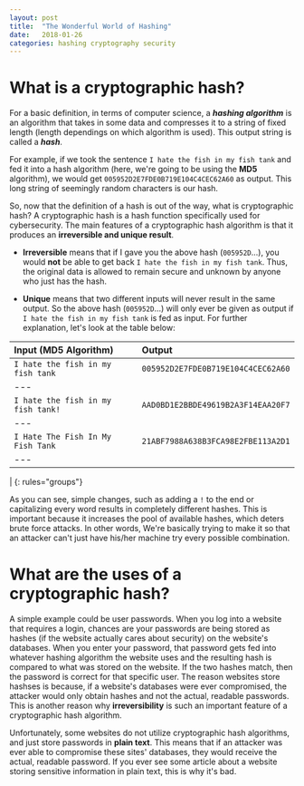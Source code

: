```yaml
---
layout: post
title:  "The Wonderful World of Hashing"
date:   2018-01-26
categories: hashing cryptography security
--- 
```


# What is a cryptographic hash?
For a basic definition, in terms of computer science, a __*hashing algorithm*__ is an 
algorithm that takes in some data and compresses it to a string of fixed length
(length dependings on which algorithm is used). This output string is called a
__*hash*__.

For example, if we took the sentence `I hate the fish in my fish tank` and fed 
it into a hash algorithm (here, we're going to be using the **MD5** algorithm), 
we would get `005952D2E7FDE0B719E104C4CEC62A60` as output. This long 
string of seemingly random characters is our hash.

So, now that the definition of a hash is out of the way, what is cryptographic
hash? A cryptographic hash is a hash function specifically used for
cybersecurity. The main features of a cryptographic hash algorithm is that it 
produces an **irreversible and unique result**. 

* **Irreversible**  means that if I gave you the above hash (`005952D`...), you 
would **not** be able to get back `I hate the fish in my fish tank`. Thus, the
original data is allowed to remain secure and unknown by anyone who just has 
the hash.

* **Unique** means that two different inputs will never result in the same output. 
So the above hash (`005952D`...) will only ever be given as output if 
`I hate the fish in my fish tank` is fed as input. For further explanation,
let's look at the table below:

| Input (MD5 Algorithm)  | Output |
| :---------------------- | :------ |
| `I hate the fish in my fish tank`  | `005952D2E7FDE0B719E104C4CEC62A60` |
| ---
| `I hate the fish in my fish tank!` | `AAD0BD1E2BBDE49619B2A3F14EAA20F7` |
| ---
| `I Hate The Fish In My Fish Tank`  | `21ABF7988A638B3FCA98E2FBE113A2D1` |  
| ---
| 
{: rules="groups"}    
   
As you can see, simple changes, such as adding a `!` to the end or 
capitalizing every word results in completely different hashes. This is
important because it increases the pool of available hashes, which deters brute
force attacks. In other words, We're basically trying to make it so that an 
attacker can't just have his/her machine try every possible combination. 

# What are the uses of a cryptographic hash?
A simple example could be user passwords. When you log into a website that
requires a login, chances are your passwords are being stored as hashes (if the
website actually cares about security) on the website's databases. When you 
enter your password, that password gets fed into whatever hashing algorithm the 
website uses and the resulting hash is compared to what was stored on the 
website. If the two hashes match, then the password is correct for that 
specific user. The reason websites store hashses is because, if a website's 
databases were ever compromised, the attacker would only obtain hashes and not 
the actual, readable passwords. This is another reason why **irreversibility**
is such an important feature of a cryptographic hash algorithm.

Unfortunately, some websites do not utilize cryptographic hash algorithms, and
just store passwords in **plain text**. This means that if an attacker was ever 
able to compromise these sites' databases, they would receive the actual, 
readable password. If you ever see some article about a website storing 
sensitive information in plain text, this is why it's bad. 
